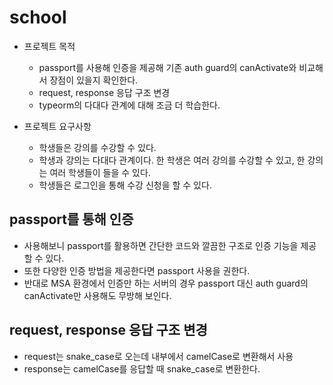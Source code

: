 # school

- 프로젝트 목적
  - passport를 사용해 인증을 제공해 기존 auth guard의 canActivate와 비교해서 장점이 있을지 확인한다.
  - request, response 응답 구조 변경
  - typeorm의 다대다 관계에 대해 조금 더 학습한다.

- 프로젝트 요구사항
  - 학생들은 강의를 수강할 수 있다.
  - 학생과 강의는 다대다 관계이다. 한 학생은 여러 강의를 수강할 수 있고, 한 강의는 여러 학생들이 들을 수 있다.
  - 학생들은 로그인을 통해 수강 신청을 할 수 있다.

## passport를 통해 인증

- 사용해보니 passport를 활용하면 간단한 코드와 깔끔한 구조로 인증 기능을 제공할 수 있다.
- 또한 다양한 인증 방법을 제공한다면 passport 사용을 권한다.
- 반대로 MSA 환경에서 인증만 하는 서버의 경우 passport 대신 auth guard의 canActivate만 사용해도 무방해 보인다.

## request, response 응답 구조 변경

- request는 snake_case로 오는데 내부에서 camelCase로 변환해서 사용
- response는 camelCase를 응답할 때 snake_case로 변환한다.
